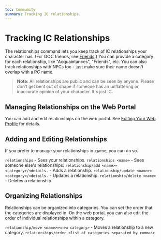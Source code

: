 ```yaml
---
toc: Community
summary: Tracking IC relationships.
---
```

# Tracking IC Relationships

The relationships command lets you keep track of IC relationships your character has.  (For OOC friends, see [Friends](/help/friends).) You can provide a category for each relationship, like "Acquaintances", "Friends", etc.   You can also track relationships with NPCs too - just make sure their name doesn't overlap with a PC name.

> **Note:**  All relationships are public and can be seen by anyone.  Please don't get bent out of shape if someone has an unflattering or inaccurate opinion of your character.  It's just IC.

## Managing Relationships on the Web Portal

You can add and edit relationships on the web portal.  See [Editing Your Web Profile](/help/web_profile) for details.

## Adding and Editing Relationships

If you prefer to manage your relationships in-game, you can do so.

`relationships` - Sees your relationships.
`relationships <name>` - Sees someone else's relationships.
`relationship/add <name>=<category>/<details.` - Adds a relationship.
`relationship/update <name>=<category>/<details.` - Updates a relationship.
`relationship/delete <name>` - Deletes a relationship.

## Organizing Relationships

Relationships can be organized into categories.  You can set the order that the categories are displayed in.  On the web portal, you can also edit the order of individual relationships within a category.

`relationship/move <name>=<new category>` - Moves a relationship to a new category.
`relationships/order <list of categories separated by commas>`